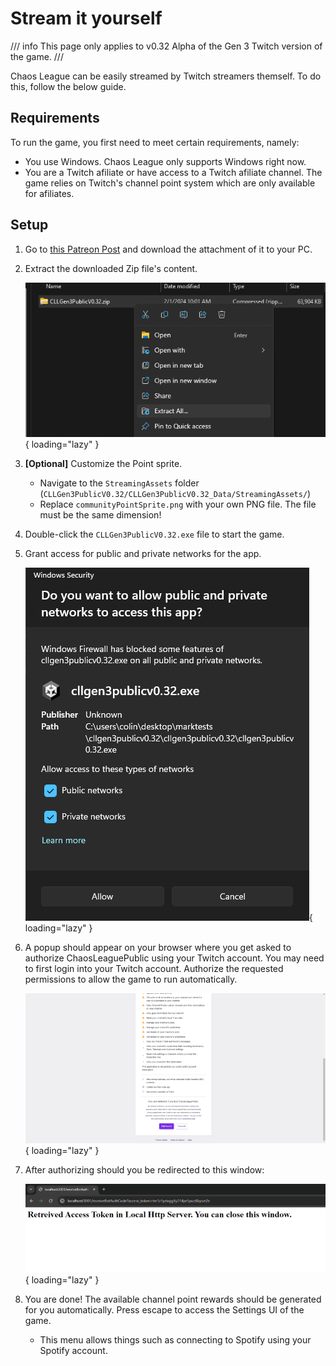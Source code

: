 # Stream it yourself

/// info
This page only applies to v0.32 Alpha of the Gen 3 Twitch version of the game.
///

Chaos League can be easily streamed by Twitch streamers themself. To do this, follow the below guide.

## Requirements

To run the game, you first need to meet certain requirements, namely:

- You use Windows. Chaos League only supports Windows right now.
- You are a Twitch afiliate or have access to a Twitch afiliate channel. The game relies on Twitch's channel point system which are only available for afiliates.

## Setup

1. Go to [this Patreon Post](https://www.patreon.com/posts/download-chaos-3-97651885) and download the attachment of it to your PC.
2. Extract the downloaded Zip file's content.
    
    ![extract files](../assets/images/setup/extract-files.png){ loading="lazy" }

3. **[Optional]** Customize the Point sprite.
    - Navigate to the `StreamingAssets` folder (`CLLGen3PublicV0.32/CLLGen3PublicV0.32_Data/StreamingAssets/`)
    - Replace `communityPointSprite.png` with your own PNG file. The file must be the same dimension!
4. Double-click the `CLLGen3PublicV0.32.exe` file to start the game.
5. Grant access for public and private networks for the app.
    
    ![grant acces](../assets/images/setup/grant-access.png){ loading="lazy" }
    
6. A popup should appear on your browser where you get asked to authorize ChaosLeaguePublic using your Twitch account. You may need to first login into your Twitch account. Authorize the requested permissions to allow the game to run automatically.
    
    ![authorize](../assets/images/setup/authorize.png){ loading="lazy" }
    
7. After authorizing should you be redirected to this window:
    
    ![authorize complete](../assets/images/setup/authorize-complete.png){ loading="lazy" }
8. You are done! The available channel point rewards should be generated for you automatically. Press escape to access the Settings UI of the game.
    - This menu allows things such as connecting to Spotify using your Spotify account.